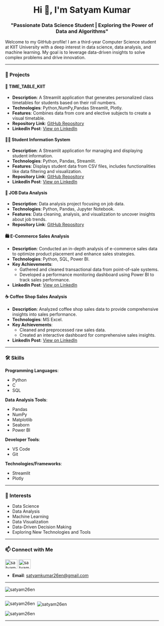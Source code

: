 <h1 align="center">Hi 👋, I'm Satyam Kumar</h1>
<h3 align="center">"Passionate Data Science Student | Exploring the Power of Data and Algorithms"</h3>

Welcome to my GitHub profile! I am a third-year Computer Science student at KIIT University with a deep interest in data science, data analysis, and machine learning. My goal is to leverage data-driven insights to solve complex problems and drive innovation.

---

### 🚀 Projects

#### 📅 TIME_TABLE_KIIT
- **Description**: A Streamlit application that generates personalized class timetables for students based on their roll numbers.
- **Technologies**: Python,NumPy,Pandas Streamlit, Plotly.
- **Features**: Combines data from core and elective subjects to create a visual timetable.
- **Repository Link**: [GitHub Repository](https://github.com/satyam26en/TIME_TABLE_KIIT)
- **LinkedIn Post**: [View on LinkedIn](https://www.linkedin.com/feed/update/urn:li:activity:7222148540087590913/)

#### 🧑‍🎓 Student Information System
- **Description**: A Streamlit application for managing and displaying student information.
- **Technologies**: Python, Pandas, Streamlit.
- **Features**: Displays student data from CSV files, includes functionalities like data filtering and visualization.
- **Repository Link**: [GitHub Repository](https://github.com/satyam26en/Student-Information-System)
- **LinkedIn Post**: [View on LinkedIn](https://www.linkedin.com/feed/update/urn:li:activity:7222148540087590913/)

#### 💼 JOB Data Analysis
- **Description**: Data analysis project focusing on job data.
- **Technologies**: Python, Pandas, Jupyter Notebook.
- **Features**: Data cleaning, analysis, and visualization to uncover insights about job trends.
- **Repository Link**: [GitHub Repository](https://github.com/satyam26en/JOB)


#### 🛍️ E-Commerce Sales Analysis
- **Description**: Conducted an in-depth analysis of e-commerce sales data to optimize product placement and enhance sales strategies.
- **Technologies**: Python, SQL, Power BI.
- **Key Achievements**:
  - Gathered and cleaned transactional data from point-of-sale systems.
  - Developed a performance monitoring dashboard using Power BI to track sales performance.
- **LinkedIn Post**: [View on LinkedIn](https://www.linkedin.com/feed/update/urn:li:activity:7201937061178712064/)

#### ☕ Coffee Shop Sales Analysis
- **Description**: Analyzed coffee shop sales data to provide comprehensive insights into sales performance.
- **Technologies**: MS Excel.
- **Key Achievements**:
  - Cleaned and preprocessed raw sales data.
  - Created an interactive dashboard for comprehensive sales insights.
- **LinkedIn Post**: [View on LinkedIn](https://www.linkedin.com/feed/update/urn:li:activity:7192612228620079104/)

---

### 🛠️ Skills

**Programming Languages**:
- Python
- C
- SQL

**Data Analysis Tools**:
- Pandas
- NumPy
- Matplotlib
- Seaborn
- Power BI

**Developer Tools**:
- VS Code
- Git

**Technologies/Frameworks**:
- Streamlit
- Plotly

---

### 🌱 Interests
- Data Science
- Data Analysis
- Machine Learning
- Data Visualization
- Data-Driven Decision Making
- Exploring New Technologies and Tools

---

### 📫 Connect with Me

<p align="left">
<a href="https://linkedin.com/in/satyam-kumar-582b7b26b/" target="blank"><img align="center" src="https://raw.githubusercontent.com/rahuldkjain/github-profile-readme-generator/master/src/images/icons/Social/linked-in-alt.svg" alt="satyam kumar" height="30" width="40" /></a>
<a href="https://kaggle.com/satyam26en" target="blank"><img align="center" src="https://raw.githubusercontent.com/rahuldkjain/github-profile-readme-generator/master/src/images/icons/Social/kaggle.svg" alt="satyam26en" height="30" width="40" /></a>
</p>

- **Email**: [satyamkumar26en@gmail.com](mailto:satyamkumar26en@gmail.com)

---

<p align="left"> <img src="https://komarev.com/ghpvc/?username=satyam26en&label=Profile%20views&color=0e75b6&style=flat" alt="satyam26en" /> </p>

---

<p><img align="left" src="https://github-readme-stats.vercel.app/api/top-langs?username=satyam26en&show_icons=true&locale=en&layout=compact" alt="satyam26en" /></p>

<p>&nbsp;<img align="center" src="https://github-readme-stats.vercel.app/api?username=satyam26en&show_icons=true&locale=en" alt="satyam26en" /></p>

<p><img align="center" src="https://github-readme-streak-stats.herokuapp.com/?user=satyam26en&" alt="satyam26en" /></p>

---
